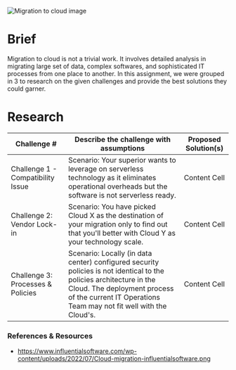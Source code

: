 ![Migration to cloud image](https://www.influentialsoftware.com/wp-content/uploads/2022/07/Cloud-migration-influentialsoftware.png)

# Brief
Migration to cloud is not a trivial work. It involves detailed analysis in migrating large set of data, complex softwares, and sophisticated IT processes from one place to another. In this assignment, we were grouped in 3 to research on the given challenges and provide the best solutions they could garner.

# Research

| Challenge #  | Describe the challenge with assumptions | Proposed Solution(s) |
| ------------- | ------------- | ------------- |
| Challenge 1 - Compatibility Issue  | Scenario: Your superior wants to leverage on serverless technology as it eliminates operational overheads but the software is not serverless ready.  | Content Cell |
| Challenge 2: Vendor Lock-in  | Scenario: You have picked Cloud X as the destination of your migration only to find out that you'll better with Cloud Y as your technology scale.  | Content Cell |
| Challenge 3: Processes & Policies  | Scenario: Locally (in data center) configured security policies is not identical to the policies architecture in the Cloud. The deployment process of the current IT Operations Team may not fit well with the Cloud's.  | Content Cell |

### References & Resources

- https://www.influentialsoftware.com/wp-content/uploads/2022/07/Cloud-migration-influentialsoftware.png